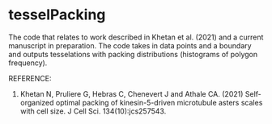 # tesselPacking
The code that relates to work described in Khetan et al. (2021) and a current manuscript in preparation. The code takes in data points and a boundary and outputs tesselations with packing distributions (histograms of polygon frequency).


REFERENCE:
1) Khetan N, Pruliere G, Hebras C, Chenevert J and Athale CA. (2021) Self-organized optimal packing of kinesin-5-driven microtubule asters scales with cell size. J Cell Sci. 134(10):jcs257543.
